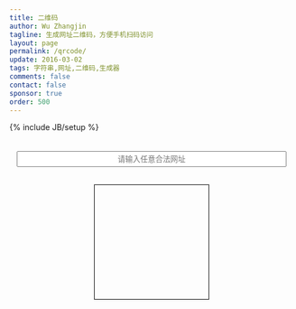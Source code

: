 ```yaml
---
title: 二维码
author: Wu Zhangjin
tagline: 生成网址二维码，方便手机扫码访问
layout: page
permalink: /qrcode/
update: 2016-03-02
tags: 字符串,网址,二维码,生成器
comments: false
contact: false
sponsor: true
order: 500
---
```

{% include JB/setup %}

<div style="height:20px;"></div>

<form id="qrcode-form" style="text-align:center;"><input id="qrcode-text" type="text" style="text-align:center;height:28px;width:95%" placeholder="请输入任意合法网址"></form>

<br/>
<div style="text-align:center">
  <div style="margin-left:auto;margin-right:auto;text-align:center;border:1px solid #000;height:202px;width:202px">
    <div id="qrcode-picture" style="margin-left:auto;margin-right:auto;margin-top:1px"></div>
  </div>
</div>

<div style="height:50px;"></div>

<script type="text/javascript">
$(document).ready(function() {
  /*
    $('#qrcode-picture').qrcode({ text: 'http://tinylab.org', width: 200, height: 200 });
   */
  $('#qrcode-form').submit(function() {
    var qrcode_text = $('#qrcode-text').val();
    var html = '<div id="qrcode-picture" style="margin-left:auto;margin-right:auto;margin-top:1px"></div>';

    if (qrcode_text) {
      $('#qrcode-picture').html(html);
      $('#qrcode-picture').show();
      $('#qrcode-picture').qrcode({ text: qrcode_text, width: 200, height: 200 });
    }
    return false;
  });
  $('#qrcode-text').mouseover(function () {
    $('#qrcode-text').blur().attr('placeholder', '');
  });
  $('#qrcode-text').mouseout(function () {
    $('#qrcode-text').blur().attr('placeholder', '请输入任意合法网址');
  });

});
</script>
